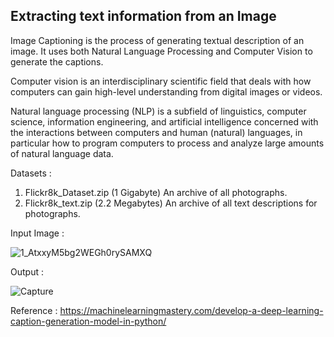 ## Extracting text information from an Image

Image Captioning is the process of generating textual description of an image. It uses both Natural Language Processing and Computer Vision to generate the captions.

Computer vision is an interdisciplinary scientific field that deals with how computers can gain high-level understanding from digital images or videos. 

Natural language processing (NLP) is a subfield of linguistics, computer science, information engineering, and artificial intelligence concerned with the interactions between computers and human (natural) languages, in particular how to program computers to process and analyze large amounts of natural language data.

Datasets : 
1. Flickr8k_Dataset.zip (1 Gigabyte) An archive of all photographs. 
2. Flickr8k_text.zip (2.2 Megabytes) An archive of all text descriptions for photographs.

Input Image :

![1_AtxxyM5bg2WEGh0rySAMXQ](https://user-images.githubusercontent.com/67840402/87351209-bd3e2200-c576-11ea-9d69-85842ae4b6ac.jpeg)

Output :

![Capture](https://user-images.githubusercontent.com/67840402/87351845-a8ae5980-c577-11ea-9f64-1b0744c3a3c5.PNG)


Reference : https://machinelearningmastery.com/develop-a-deep-learning-caption-generation-model-in-python/

